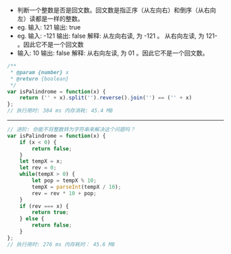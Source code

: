 - 判断一个整数是否是回文数。回文数是指正序（从左向右）和倒序（从右向左）读都是一样的整数。
- eg. 输入: 121 输出: true
- eg. 输入: -121 输出: false 解释: 从左向右读, 为 -121 。 从右向左读, 为 121- 。因此它不是一个回文数
- 输入: 10 输出: false 解释: 从右向左读, 为 01 。因此它不是一个回文数。

```javascript
/**
 * @param {number} x
 * @return {boolean}
 */
var isPalindrome = function(x) {
    return ('' + x).split('').reverse().join('') == ('' + x)
};
// 执行用时: 384 ms 内存消耗: 45.4 MB
```

---

```javascript
// 进阶: 你能不将整数转为字符串来解决这个问题吗？
var isPalindrome = function(x) {
    if (x < 0) {
        return false;
    }
    let tempX = x;
    let rev = 0;
    while(tempX > 0) {
        let pop = tempX % 10;
        tempX = parseInt(tempX / 10);
        rev = rev * 10 + pop;
    }
    if (rev === x) {
        return true;
    } else {
        return false;
    }
};
// 执行用时: 276 ms 内存耗时： 45.6 MB
```
